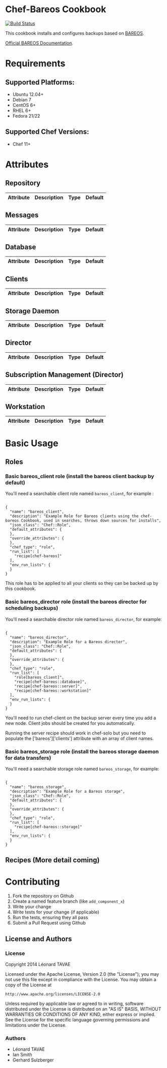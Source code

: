 Chef-Bareos Cookbook
====================

[![Build Status](https://travis-ci.org/sitle/chef-bareos.svg?branch=master)](https://travis-ci.org/sitle/chef-bareos)

This cookbook installs and configures backups based on [BAREOS](https://www.bareos.org/en/).

[Official BAREOS Documentation](http://doc.bareos.org/master/html/bareos-manual-main-reference.html).

# Requirements

## Supported Platforms:

 * Ubuntu 12.04+
 * Debian 7
 * CentOS 6+
 * RHEL 6+
 * Fedora 21/22

## Supported Chef Versions:

 * Chef 11+

# Attributes

## Repository

Attribute        | Description | Type | Default
-----------------|-------------|------|---------

## Messages

Attribute        | Description | Type | Default
-----------------|-------------|------|---------

## Database

Attribute        | Description | Type | Default
-----------------|-------------|------|---------

## Clients

Attribute        | Description | Type | Default
-----------------|-------------|------|---------

## Storage Daemon

Attribute        | Description | Type | Default
-----------------|-------------|------|---------

## Director

Attribute        | Description | Type | Default
-----------------|-------------|------|---------

## Subscription Management (Director)

Attribute        | Description | Type | Default
-----------------|-------------|------|---------

## Workstation

Attribute        | Description | Type | Default
-----------------|-------------|------|---------

# Basic Usage

## Roles

### Basic bareos\_client role (install the bareos client backup by default)

You'll need a searchable client role named ``bareos_client``, for example :
```

{
  "name": "bareos_client",
  "description": "Example Role for Bareos clients using the chef-bareos Cookbook, used in searches, throws down sources for installs",
  "json_class": "Chef::Role",
  "default_attributes": {
  },
  "override_attributes": {
  },
  "chef_type": "role",
  "run_list": [
    "recipe[chef-bareos]"
  ],
  "env_run_lists": {
  }
}
```

This role has to be applied to all your clients so they can be backed up by this cookbook.

### Basic bareos\_director role (install the bareos director for scheduling backups)

You'll need a searchable director role named ```bareos_director```, for example:
```

{
  "name": "bareos_director",
  "description": "Example Role for a Bareos director",
  "json_class": "Chef::Role",
  "default_attributes": {
  },
  "override_attributes": {
  },
  "chef_type": "role",
  "run_list": [
    "role[bareos_client]",
    "recipe[chef-bareos::database]",
    "recipe[chef-bareos::server]",
    "recipe[chef-bareos::workstation]"
  ],
  "env_run_lists": {
  }
}

```

You'll need to run chef-client on the backup server every time you add a new node. Client jobs should be created for you automatically.

Running the server recipe should work in chef-solo but you need to populate the ['bareos']['clients'] attribute with an array of client names.

### Basic bareos\_storage role (install the bareos storage daemon for data transfers)

You'll need a searchable storage role named ``bareos_storage``, for example:
```

{
  "name": "bareos_storage",
  "description": "Example Role for a Bareos storage",
  "json_class": "Chef::Role",
  "default_attributes": {
  },
  "override_attributes": {
  },
  "chef_type": "role",
  "run_list": [
    "recipe[chef-bareos::storage]"
  ],
  "env_run_lists": {
  }
}

```

## Recipes (More detail coming)

# Contributing

1. Fork the repository on Github
2. Create a named feature branch (like `add_component_x`)
3. Write your change
4. Write tests for your change (if applicable)
5. Run the tests, ensuring they all pass
6. Submit a Pull Request using Github

## License and Authors

### License

Copyright 2014 Léonard TAVAE

Licensed under the Apache License, Version 2.0 (the "License");
you may not use this file except in compliance with the License.
You may obtain a copy of the License at

    http://www.apache.org/licenses/LICENSE-2.0

Unless required by applicable law or agreed to in writing, software
distributed under the License is distributed on an "AS IS" BASIS,
WITHOUT WARRANTIES OR CONDITIONS OF ANY KIND, either express or implied.
See the License for the specific language governing permissions and
limitations under the License.

### Authors 

* Léonard TAVAE
* Ian Smith
* Gerhard Sulzberger
